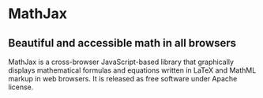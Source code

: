 # MathJax
## Beautiful and accessible math in all browsers
MathJax is a cross-browser JavaScript-based library that graphically displays mathematical formulas and equations written in LaTeX and MathML markup in web browsers. It is released as free software under Apache license.